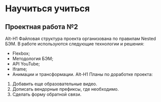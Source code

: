 # Научиться учиться
## Проектная работа №2
Alt-H1
Файловая структура проекта организована по правилам Nested БЭМ.
В работе используются следующие технологии и решения:
 * Flexbox;
 * Методология БЭМ;
 * API YouTube;
 * Iframe;
 * Анимации и трансформации.
Alt-H1
Планы по доработке проекта:
1. Добавить еще образовательные видео.
2. Дописать вендорные префиксы, где необходимо.
3. Сделать форму обратной связи.
